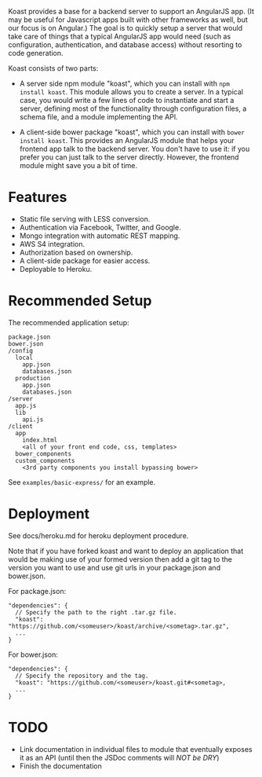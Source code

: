Koast provides a base for a backend server to support an AngularJS app. (It may
be useful for Javascript apps built with other frameworks as well, but our
focus is on Angular.) The goal is to quickly setup a server that would take
care of things that a typical AngularJS app would need (such as configuration,
authentication, and database access) without resorting to code generation.

Koast consists of two parts:

- A server side npm module "koast", which you can install with `npm install
  koast`. This module allows you to create a server. In a typical case, you
  would write a few lines of code to instantiate and start a server, defining
  most of the functionality through configuration files, a schema file, and a
  module implementing the API.

- A client-side bower package "koast", which you can install with `bower
  install koast`. This provides an AngularJS module that helps your frontend
  app talk to the backend server. You don't have to use it: if you prefer you
  can just talk to the server directly. However, the frontend module might save
  you a bit of time.

# Features

- Static file serving with LESS conversion.
- Authentication via Facebook, Twitter, and Google.
- Mongo integration with automatic REST mapping.
- AWS S4 integration.
- Authorization based on ownership.
- A client-side package for easier access.
- Deployable to Heroku.

# Recommended Setup

The recommended application setup:

    package.json
    bower.json
    /config
      local
        app.json
        databases.json
      production
        app.json
        databases.json
    /server
      app.js
      lib
        api.js
    /client
      app
        index.html
        <all of your front end code, css, templates>
      bower_components
      custom_components
        <3rd party components you install bypassing bower>
    
See `examples/basic-express/` for an example.

# Deployment

See docs/heroku.md for heroku deployment procedure.

Note that if you have forked koast and want to deploy an application that
would be making use of your formed version then add a git tag to the version
you want to use and use git urls in your package.json and bower.json.

For package.json:

    "dependencies": {
      // Specify the path to the right .tar.gz file.
      "koast": "https://github.com/<someuser>/koast/archive/<sometag>.tar.gz",
      ...
    }

For bower.json:

    "dependencies": {
      // Specify the repository and the tag.
      "koast": "https://github.com/<someuser>/koast.git#<sometag>,
      ...
    }

# TODO

- Link documentation in individual files to module that eventually exposes it
  as an API (until then the JSDoc comments will *NOT be DRY*)
- Finish the documentation
